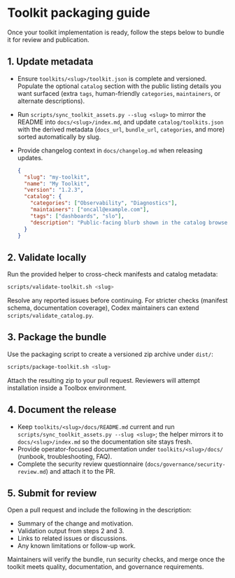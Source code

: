 # Toolkit packaging guide

Once your toolkit implementation is ready, follow the steps below to bundle it for review and publication.

## 1. Update metadata

- Ensure `toolkits/<slug>/toolkit.json` is complete and versioned. Populate the optional `catalog` section with the public listing details you want surfaced (extra `tags`, human-friendly `categories`, `maintainers`, or alternate descriptions).
- Run `scripts/sync_toolkit_assets.py --slug <slug>` to mirror the README into `docs/<slug>/index.md`, and update `catalog/toolkits.json` with the derived metadata (`docs_url`, `bundle_url`, `categories`, and more) sorted automatically by slug.
- Provide changelog context in `docs/changelog.md` when releasing updates.

  ```json
  {
    "slug": "my-toolkit",
    "name": "My Toolkit",
    "version": "1.2.3",
    "catalog": {
      "categories": ["Observability", "Diagnostics"],
      "maintainers": ["oncall@example.com"],
      "tags": ["dashboards", "slo"],
      "description": "Public-facing blurb shown in the catalog browser."
    }
  }
  ```

## 2. Validate locally

Run the provided helper to cross-check manifests and catalog metadata:

```bash
scripts/validate-toolkit.sh <slug>
```

Resolve any reported issues before continuing. For stricter checks (manifest schema, documentation coverage), Codex maintainers can extend `scripts/validate_catalog.py`.

## 3. Package the bundle

Use the packaging script to create a versioned zip archive under `dist/`:

```bash
scripts/package-toolkit.sh <slug>
```

Attach the resulting zip to your pull request. Reviewers will attempt installation inside a Toolbox environment.

## 4. Document the release

- Keep `toolkits/<slug>/docs/README.md` current and run `scripts/sync_toolkit_assets.py --slug <slug>`; the helper mirrors it to `docs/<slug>/index.md` so the documentation site stays fresh.
- Provide operator-focused documentation under `toolkits/<slug>/docs/` (runbook, troubleshooting, FAQ).
- Complete the security review questionnaire (`docs/governance/security-review.md`) and attach it to the PR.

## 5. Submit for review

Open a pull request and include the following in the description:

- Summary of the change and motivation.
- Validation output from steps 2 and 3.
- Links to related issues or discussions.
- Any known limitations or follow-up work.

Maintainers will verify the bundle, run security checks, and merge once the toolkit meets quality, documentation, and governance requirements.

